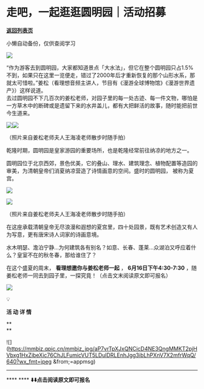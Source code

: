 # 走吧，一起逛逛圆明园｜活动招募

[**返回列表页**](/gzh/看理想)

小懒自动备份，仅供查阅学习

![](https://mmbiz.qpic.cn/mmbiz_png/aP7vrTpXJxRA0ViaNRqia18YGj5LgX4VSibTFXfBlkXZakYUA8yBkEQYYmpmDmxH0IZyeY4oUcOiabiaj1PywxF6StQ/640?wx_fmt=png)

  
“作为游客去到圆明园，大家都知道景点「大水法」，但它在整个圆明园只占1.5%不到，如果只在这里一览便走，错过了2000年后才重新恢复的那个山形水系，那就太可惜啦。”姜松（看理想音频主讲人，节目有《漫游全球博物馆》《漫游世界遗产》）这样说道。  
去过圆明园不下几百次的姜松老师，对园子里的每一处古迹、每一件文物，哪怕是一方草木中的断碑或是遗留下来的水井盖儿，都有大把鲜活的故事，随时能把前世今生道来。

  

![](https://mmbiz.qpic.cn/mmbiz_jpg/aP7vrTpXJxQNCicD4NE3QngMMKT2pjHVbgX2HklgqCjK3W4EkbuUy9w261KAGNBM9ufCtzOscbhOvdEdyrFuESg/640?wx_fmt=jpeg&from;=appmsg)![](https://mmbiz.qpic.cn/mmbiz_jpg/aP7vrTpXJxQNCicD4NE3QngMMKT2pjHVbudpcDDWYEzI6lCaI7PBYpGks7RqOHwZenTE4qbm0kgT05rs0H7I6QA/640?wx_fmt=jpeg&from;=appmsg)

（照片来自姜松老师夫人王海凌老师散步时随手拍）

  

乾隆时期，圆明园是皇家游园的重要场所，也是乾隆经常前往纳凉的地方之一。

  

圆明园位于北京西郊，景色优美，它的叠山、理水、建筑理念、植物配置等造园的审美，为清朝皇帝们消夏纳凉营造了诗情画意的空间。盛时的圆明园， 被称为夏宫。

  

![](https://mmbiz.qpic.cn/mmbiz_jpg/aP7vrTpXJxQNCicD4NE3QngMMKT2pjHVbxhqteiadItIfibMP2lpichVCHWcTAjhzRibicg7ciacb4HcE7z015bGicMdJw/640?wx_fmt=jpeg&from;=appmsg)

![](https://mmbiz.qpic.cn/mmbiz_jpg/aP7vrTpXJxQNCicD4NE3QngMMKT2pjHVbtmOR0sWD8icPocJyTBqqQTJQDQt3bYDmnuXUd1rzXrlWGV25p3ib1D7A/640?wx_fmt=jpeg&from;=appmsg)

（照片来自姜松老师夫人王海凌老师散步时随手拍）

  

在这座承载清朝皇帝无尽浪漫和遐想的夏宫里，四十处园景，既有艺术创造又有人为写意，更有唐宋诗人词家的诗画意境。

  

水木明瑟、澹泊宁静...为何建筑各有别名？如意、长春、蓬莱...众湖泊又呼应着什么？皇室不在的秋冬春，那给谁住了？

  

在这个盛夏的周末， **看理想邀你与姜松老师一起** ， **6月16日下午4:30-7:30**
，随姜松老师一同去到园子里，一探究竟！（点击文末阅读原文即可报名）

  

![](https://mmbiz.qpic.cn/mmbiz_jpg/aP7vrTpXJxQNCicD4NE3QngMMKT2pjHVbHBoicde8HBtSCyZ0HL046noIrwKz1hL3Kt87tnqKNp2cE8FfGYL1lbA/640?wx_fmt=jpeg&from;=appmsg)

💡

 **活 动 详 情**

 **  
**

![](https://mmbiz.qpic.cn/mmbiz_jpg/aP7vrTpXJxQNCicD4NE3QngMMKT2pjHVbxg1HxZibeXic76ChJLFumicVUT5LDulDRLEnhJgg3ibLhPXnV7X2mfrWqQ/640?wx_fmt=jpeg
&from;=appmsg)

 ****

  
 **** **** **⬇️⬇️点击阅读原文即可报名**

